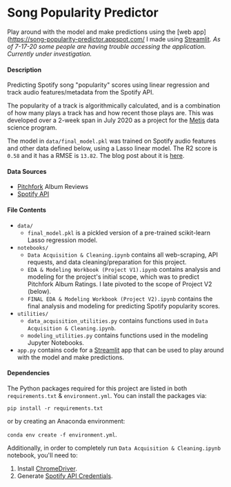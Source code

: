 # Song Popularity Predictor

Play around with the model and make predictions using the [web app](https://song-popularity-predictor.appspot.com/ 
I made using [Streamlit](https://www.streamlit.io/). _As of 7-17-20 some people are having trouble accessing the application. Currently under investigation._

#### Description
Predicting Spotify song "popularity" scores using linear regression and track audio features/metadata from the Spotify 
API. 

The popularity of a track is algorithmically calculated, and is a combination of how many plays a track has and 
how recent those plays are. This was developed over a 2-week span in July 2020 as a project for 
the [Metis](https://thisismetis.com) data science program.

The model in `data/final_model.pkl` was trained on Spotify audio features and other data defined below, using a Lasso 
linear model. The R2 score is `0.58` and it has a RMSE is `13.82`. The blog post about it is 
[here](https://stephenjkaplan.github.io/).

#### Data Sources
* [Pitchfork](https://pitchfork.com/) Album Reviews
* [Spotify API](https://developer.spotify.com/documentation/web-api/)

#### File Contents
* `data/`
    - `final_model.pkl` is a pickled version of a pre-trained scikit-learn Lasso regression model.
* `notebooks/`
    - `Data Acquisition & Cleaning.ipynb` contains all web-scraping, API requests, and 
       data cleaning/preparation for this project.
    - `EDA & Modeling Workbook (Project V1).ipynb` contains analysis and modeling for the project's initial 
       scope, which was to predict Pitchfork Album Ratings. I late pivoted to the scope of Project V2 (below).
    - `FINAL EDA & Modeling Workbook (Project V2).ipynb` contains the final analysis and modeling for predicting 
       Spotify popularity scores. 
* `utilities/`
    - `data_acquisition_utilities.py` contains functions used in `Data Acquisition & Cleaning.ipynb`.
    - `modeling_utilities.py` contains functions used in the modeling Jupyter Notebooks.
* `app.py` contains code for a [Streamlit](https://www.streamlit.io/) app that can be used to play around 
  with the model and make predictions.

#### Dependencies

The Python packages required for this project are listed in both `requirements.txt` & `environment.yml`. 
You can install the packages via:

`pip install -r requirements.txt`

or by creating an Anaconda environment:

`conda env create -f environment.yml`.

Additionally, in order to completely run `Data Acquisition & Cleaning.ipynb` notebook, you'll need to:

1. Install [ChromeDriver](https://chromedriver.chromium.org/getting-started).
2. Generate [Spotify API Credentials](https://developer.spotify.com/documentation/general/guides/authorization-guide/).
